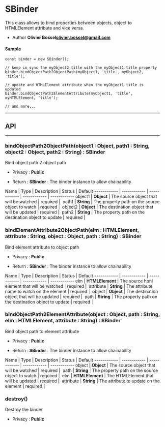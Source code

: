 # SBinder
This class allows to bind properties between objects, object to HTMLElement attribute and vice versa.


- Author **Olivier Bossel<olivier.bossel@gmail.com>**

#### Sample
```language-undefined
const binder = new SBinder();

// keep in sync the myObject2.title with the myObject1.title property
binder.bindObjectPath2ObjectPath(myObject1, 'title', myObject2, 'title');

// update and HTMLElement attribute when the myObject1.title is updated
binder.bindObjectPath2ElementAttribute(myObject1, 'title', myHTMLElement, 'title');

// and more...

```



-----------------------------
## API
-----------------------------

### bindObjectPath2ObjectPath(object1 : Object, path1 : String, object2 : Object, path2 : String) : SBinder
Bind object path 2 object path
- Privacy : **Public**

- Return : **SBinder** : The binder instance to allow chainability

Name | Type | Description | Status | Default
------------ | ------------ | ------------ | ------------ | ------------
object1 | **Object** | The source object that will be watched | required | 
path1 | **String** | The property path on the source object to watch | required | 
object2 | **Object** | The destination object that will be updated | required | 
path2 | **String** | The property path on the destination object to update | required | 


### bindElementAttribute2ObjectPath(elm : HTMLElement, attribute : String, object : Object, path : String) : SBinder
Bind element attribute to object path
- Privacy : **Public**

- Return : **SBinder** : The binder instance to allow chainability

Name | Type | Description | Status | Default
------------ | ------------ | ------------ | ------------ | ------------
elm | **HTMLElement** | The source html element that will be watched | required | 
attribute | **String** | The attribute name to watch on the element | required | 
object | **Object** | The destination object that will be updated | required | 
path | **String** | The property path on the destination object to update | required | 


### bindObjectPath2ElementAttribute(object : Object, path : String, elm : HTMLElement, attribute : String) : SBinder
Bind object path to element attribute
- Privacy : **Public**

- Return : **SBinder** : The binder instance to allow chainability

Name | Type | Description | Status | Default
------------ | ------------ | ------------ | ------------ | ------------
object | **Object** | The source object that will be watched | required | 
path | **String** | The property path on the source object to watch | required | 
elm | **HTMLElement** | The HTMLElement that will be updated | required | 
attribute | **String** | The attribute to update on the element | required | 


### destroy()
Destroy the binder
- Privacy : **Public**





